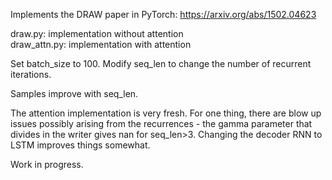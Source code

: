 Implements the DRAW paper in PyTorch:
https://arxiv.org/abs/1502.04623

draw.py: implementation without attention <br>
draw_attn.py: implementation with attention

Set batch_size to 100. Modify seq_len to change the number of recurrent iterations.

Samples improve with seq_len. 

The attention implementation is very fresh. For one thing, there are blow up issues possibly arising from the recurrences - the gamma parameter that divides in the writer gives nan for seq_len>3. Changing the decoder RNN to LSTM improves things somewhat.


Work in progress.
